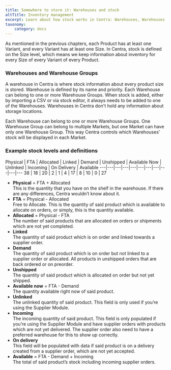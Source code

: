 ```yaml
---
title: Somewhere to store it: Warehouses and stock
altTitle: Inventory management
excerpt: Learn about how stock works in Centra: Warehouses, Warehouses Groups and stock level definitions.
taxonomy:
    category: docs
---
```


As mentioned in the previous chapters, each Product has at least one Variant, and every Variant has at least one Size. In Centra, stock is defined on the Size level, which means we keep information about inventory for every Size of every Variant of every Product.

### Warehouses and Warehouse Groups

A warehouse in Centra is where stock information about every product size is stored. Warehouse is defined by its name and priority. Each Warehouse can belong to one or more Warehouse Groups. When stock is added, either by importing a CSV or via stock editor, it always needs to be added to one of the Warehouses. Warehouses in Centra don't hold any information about storage locations.

Each Warehouse can belong to one or more Warehouse Groups. One Warehouse Group can belong to multiple Markets, but one Market can have only one Warehouse Group. This way Centra controls which Warehouses' stock will be displayed in each Market.

### Example stock levels and definitions

<div class="tableWrapper" markdown='1'>
Physical | FTA | Allocated | Linked | Demand | Unshipped | Available Now | Unlinked | Incoming | On Delivery | Available
---|---|---|---|---|---|---|---|---|---|---
38 | 18 | 20 | 2 | 1 | 4 | 17 | 8 | 10 | 0 | 27
</div>

* **Physical** = FTA + Allocated  
This is the quantity that you have on the shelf in the warehouse. If there are any differences, Centra wouldn’t know about it.
* **FTA** = Physical - Allocated  
Free to Allocate. This is the quantity of said product which is available to allocate on orders, or simply, this is the quantity available.
* **Allocated** = Physical - FTA  
The number of said products that are allocated on orders or shipments which are not yet completed.
* **Linked**  
The quantity of said product which is on order and linked towards a supplier order.
* **Demand**  
The quantity of said product which is on order but not linked to a supplier order or allocated. All products in unshipped orders that are back ordered or on preorder.
* **Unshipped**  
The quantity of said product which is allocated on order but not yet shipped.
* **Available now** = FTA - Demand  
The quantity available right now of said product.
* **Unlinked**  
The unlinked quantity of said product. This field is only used if you’re using the Supplier Module.
* **Incoming**  
The incoming quantity of said product. This field is only populated if you’re using the Supplier Module and have supplier orders with products which are not yet delivered. The supplier order also need to have a preferred warehouse for this to show up correctly.
* **On delivery**  
This field will be populated with data if said product is on a delivery created from a supplier order, which are not yet accepted.
* **Available** = FTA - Demand + Incoming  
The total of said product’s stock including incoming supplier orders.
